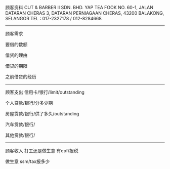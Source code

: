 顾客资料
CUT & BARBER II SDN. BHD. YAP TEA FOOK NO. 60-1, JALAN DATARAN CHERAS 3, DATARAN PERNIAGAAN CHERAS, 43200 BALAKONG, SELANGOR TEL : 017-2327178 / 012-8284668


-----------------
顾客需求


要借的数额

借贷的理由

借贷的期限

之前借贷的经历


--------------
顾客支出
信用卡/银行/limit/outstanding


个人贷款/银行/分多少期

房屋贷款/银行/供了多久/outstanding

汽车贷款/银行/


其他贷款/银行/

-----------
顾客收入
打工还是做生意
有epf/报税

做生意 ssm/tax报多少

